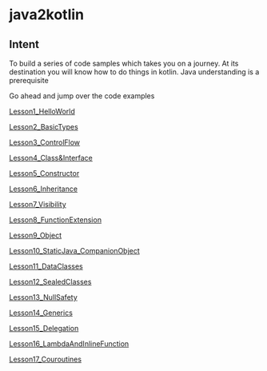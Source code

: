 # java2kotlin

## Intent ##
To build a series of code samples which takes you on a journey. 
At its destination you will know how to do things in kotlin.
Java understanding is a prerequisite


Go ahead and jump over the code examples

[Lesson1_HelloWorld](https://github.com/rohitnareshsharma/java2kotlin/blob/master/src/Lesson1_HelloWorld.kt)

[Lesson2_BasicTypes](https://github.com/rohitnareshsharma/java2kotlin/blob/master/src/Lesson2_BasicTypes.kt)

[Lesson3_ControlFlow](https://github.com/rohitnareshsharma/java2kotlin/blob/master/src/Lesson3_ControlFlow.kt)

[Lesson4_Class&Interface](https://github.com/rohitnareshsharma/java2kotlin/blob/master/src/Lesson4_Class&Interface.kt)

[Lesson5_Constructor](https://github.com/rohitnareshsharma/java2kotlin/blob/master/src/Lesson5_Constructor.kt)

[Lesson6_Inheritance](https://github.com/rohitnareshsharma/java2kotlin/blob/master/src/Lesson6_Inheritance.kt)

[Lesson7_Visibility](https://github.com/rohitnareshsharma/java2kotlin/blob/master/src/Lesson7_Visibility.kt)

[Lesson8_FunctionExtension](https://github.com/rohitnareshsharma/java2kotlin/blob/master/src/Lesson8_FunctionExtension.kt)

[Lesson9_Object](https://github.com/rohitnareshsharma/java2kotlin/blob/master/src/Lesson9_Object.kt)

[Lesson10_StaticJava_CompanionObject](https://github.com/rohitnareshsharma/java2kotlin/blob/master/src/Lesson10_StaticJava_CompanionObject.kt)

[Lesson11_DataClasses](https://github.com/rohitnareshsharma/java2kotlin/blob/master/src/Lesson11_DataClasses.kt)

[Lesson12_SealedClasses](https://github.com/rohitnareshsharma/java2kotlin/blob/master/src/Lesson12_SealedClasses.kt)

[Lesson13_NullSafety](https://github.com/rohitnareshsharma/java2kotlin/blob/master/src/Lesson13_NullSafety.kt) 

[Lesson14_Generics](https://github.com/rohitnareshsharma/java2kotlin/blob/master/src/Lesson14_Generics.kt)

[Lesson15_Delegation](https://github.com/rohitnareshsharma/java2kotlin/blob/master/src/Lesson15_Delegation.kt)

[Lesson16_LambdaAndInlineFunction](https://github.com/rohitnareshsharma/java2kotlin/blob/master/src/Lesson16_LambdaAndInlineFunction.kt)

[Lesson17_Couroutines](https://github.com/rohitnareshsharma/java2kotlin/blob/master/src/Lesson17_Couroutines.kt)